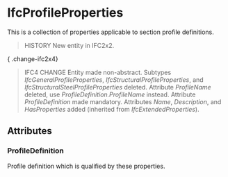 # IfcProfileProperties

This is a collection of properties applicable to section profile definitions.

> HISTORY  New entity in IFC2x2.

{ .change-ifc2x4}
> IFC4 CHANGE  Entity made non-abstract. Subtypes _IfcGeneralProfileProperties_, _IfcStructuralProfileProperties_, and _IfcStructuralSteelProfileProperties_ deleted. Attribute _ProfileName_ deleted, use _ProfileDefinition.ProfileName_ instead. Attribute _ProfileDefinition_ made mandatory. Attributes _Name_, _Description_, and _HasProperties_ added (inherited from _IfcExtendedProperties_).

## Attributes

### ProfileDefinition
Profile definition which is qualified by these properties.
